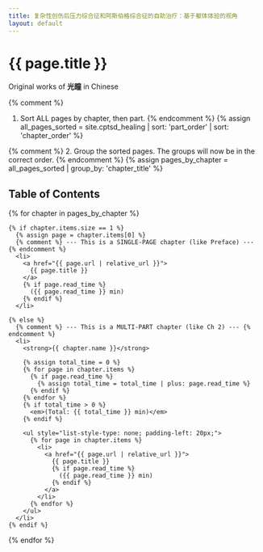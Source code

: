 ```yaml
---
title: 复杂性创伤后压力综合征和阿斯伯格综合征的自助治疗：基于躯体体验的视角
layout: default
---
```


<h1>{{ page.title }}</h1>
<p>Original works of <strong>光瞳</strong> in Chinese</p>

{% comment %}
  1. Sort ALL pages by chapter, then part.
{% endcomment %}
{% assign all_pages_sorted = site.cptsd_healing | sort: 'part_order' | sort: 'chapter_order' %}

{% comment %}
  2. Group the sorted pages. The groups will now be in the correct order.
{% endcomment %}
{% assign pages_by_chapter = all_pages_sorted | group_by: 'chapter_title' %}

<h2>Table of Contents</h2>

<ul style="list-style-type: none; padding-left: 0;">
  {% for chapter in pages_by_chapter %}

    {% if chapter.items.size == 1 %}
      {% assign page = chapter.items[0] %}
      {% comment %} --- This is a SINGLE-PAGE chapter (like Preface) --- {% endcomment %}
      <li>
        <a href="{{ page.url | relative_url }}">
          {{ page.title }}
        </a>
        {% if page.read_time %}
          ({{ page.read_time }} min)
        {% endif %}
      </li>

    {% else %}
      {% comment %} --- This is a MULTI-PART chapter (like Ch 2) --- {% endcomment %}
      <li>
        <strong>{{ chapter.name }}</strong>

        {% assign total_time = 0 %}
        {% for page in chapter.items %}
          {% if page.read_time %}
            {% assign total_time = total_time | plus: page.read_time %}
          {% endif %}
        {% endfor %}
        {% if total_time > 0 %}
          <em>(Total: {{ total_time }} min)</em>
        {% endif %}

        <ul style="list-style-type: none; padding-left: 20px;">
          {% for page in chapter.items %}
            <li>
              <a href="{{ page.url | relative_url }}">
                {{ page.title }}
                {% if page.read_time %}
                  ({{ page.read_time }} min)
                {% endif %}
              </a>
            </li>
          {% endfor %}
        </ul>
      </li>
    {% endif %}

  {% endfor %}
</ul>